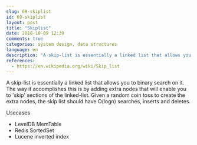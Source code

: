 ```yaml
---
slug: 69-skiplist
id: 69-skiplist
layout: post
title: "Skiplist"
date: 2018-10-09 12:39
comments: true
categories: system design, data structures
language: en
description: "A skip-list is essentially a linked list that allows you to do a binary search on. The way it accomplishes this is by adding extra nodes that will enable you to ‘skip’ sections of the linked-list. There are LevelDB MemTable, Redis SortedSet and Lucene inverted index using this."
references:
  - https://en.wikipedia.org/wiki/Skip_list
---
```


A skip-list is essentially a linked list that allows you to binary search on it. The way it accomplishes this is by adding extra nodes that will enable you to 'skip' sections of the linked-list. Given a random coin toss to create the extra nodes, the skip list should have O(logn) searches, inserts and deletes.

Usecases

- LevelDB MemTable
- Redis SortedSet
- Lucene inverted index
